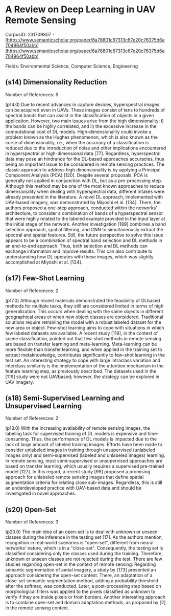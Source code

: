 # A Review on Deep Learning in UAV Remote Sensing

CorpusID: 231709807 - [https://www.semanticscholar.org/paper/6a78801c67313c67e20c76375d6a704964f50abb](https://www.semanticscholar.org/paper/6a78801c67313c67e20c76375d6a704964f50abb)

Fields: Environmental Science, Computer Science, Engineering

## (s14) Dimensionality Reduction
Number of References: 5

(p14.0) Due to recent advances in capture devices, hyperspectral images can be acquired even in UAVs. These images consist of tens to hundreds of spectral bands that can assist in the classification of objects in a given application. However, two main issues arise from the high dimensionality: i) the bands can be highly correlated, and ii) the excessive increase in the computational cost of DL models. High-dimensionality could invoke a problem known as the Hughes phenomenon, which is also known as the curse of dimensionality, i.e., when the accuracy of a classification is reduced due to the introduction of noise and other implications encountered in hyperspectral or high-dimensional data [77]. Regardless, hyperspectral data may pose an hindrance for the DL-based approaches accuracies, thus being an important issue to be considered in remote sensing practices. The classic approach to address high dimensionality is by applying a Principal Component Analysis (PCA) [120]. Despite several proposals, PCA is generally not applied in conjunction with DL, but as a pre-processing step. Although this method may be one of the most known approaches to reduce dimensionality when dealing with hyperspectral data, different intakes were already presented in the literature. A novel DL approach, implemented with UAV-based imagery, was demonstrated by Miyoshi et al. [134]. There, the authors proposed a one-step approach, conducted within the networks' architecture, to consider a combination of bands of a hyperspectral sensor that were highly related to the labeled example provided in the input layer at the initial stage of the network. Another investigation [189] combines a band selection approach, spatial filtering, and CNN to simultaneously extract the spectral and spatial features. Still, the future perspective to solve this issue appears to be a combination of spectral band selection and DL methods in an end-to-end approach. Thus, both selection and DL methods can exchange information and improve results. This can also contribute to understanding how DL operates with these images, which was slightly accomplished at Miyoshi et al. [134].
## (s17) Few-Shot Learning
Number of References: 2

(p17.0) Although recent materials demonstrated the feasibility of DLbased methods for multiple tasks, they still are considered limited in terms of high generalization. This occurs when dealing with the same objects in different geographical areas or when new object classes are considered. Traditional solutions require retraining the model with a robust labeled dataset for the new area or object. Few-shot learning aims to cope with situations in which few labeled datasets are available. A recent study [119], in the context of scene classification, pointed out that few-shot methods in remote sensing are based on transfer learning and meta-learning. Meta-learning can be more flexible than transfer learning, and when applied in the training set to extract metaknowledge, contributes significantly to few-shot learning in the test set. An interesting strategy to cope with large intraclass variation and interclass similarity is the implementation of the attention mechanism in the feature learning step, as previously described. The datasets used in the [119] study were not UAVbased; however, the strategy can be explored in UAV imagery.
## (s18) Semi-Supervised Learning and Unsupervised Learning
Number of References: 2

(p18.0) With the increasing availability of remote sensing images, the labeling task for supervised training of DL models is expensive and time-consuming. Thus, the performance of DL models is impacted due to the lack of large amount of labeled training images. Efforts have been made to consider unlabeled images in training through unsupervised (unlabeled images only) and semi-supervised (labeled and unlabeled images) learning. In remote sensing, most semi-supervised or unsupervised approaches are based on transfer learning, which usually requires a supervised pre-trained model [127]. In this regard, a recent study [99] proposed a promising approach for unlabeled remote sensing images that define spatial augmentation criteria for relating close sub-images. Regardless, this is still an underdeveloped practice with UAV-based data and should be investigated in novel approaches.
## (s20) Open-Set
Number of References: 3

(p20.0) The main idea of an open-set is to deal with unknown or unseen classes during the inference in the testing set [17]. As the authors mention, recognition in real-world scenarios is "open-set", different from neural networks' nature, which is in a "close-set". Consequently, the testing set is classified considering only the classes used during the training. Therefore, unknown or unseen classes are not rejected during the test. There are few studies regarding open-set in the context of remote sensing. Regarding semantic segmentation of aerial imagery, a study by [173] presented an approach considering the open-set context. There, an adaptation of a close-set semantic segmentation method, adding a probability threshold after the softmax, was conducted. Later, a post-processing step based on morphological filters was applied to the pixels classified as unknown to verify if they are inside pixels or from borders. Another interesting approach is to combine open-set and domain adaptation methods, as proposed by [2] in the remote sensing context.
